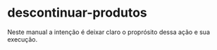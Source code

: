 # descontinuar-produtos
Neste manual a intenção é deixar claro o proprósito dessa ação e sua execução.
